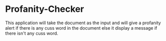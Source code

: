 # Profanity-Checker
This application will take the document as the input and will give a profanity alert if there is any cuss word in the document else it display a message if there isn't any cuss word.
